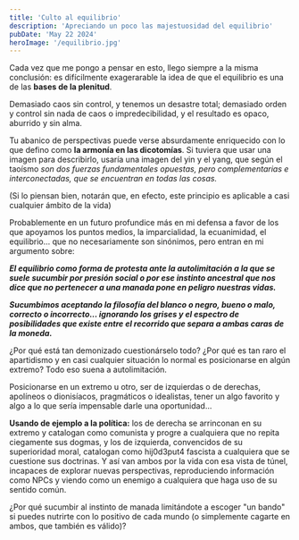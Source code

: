 ```yaml
---
title: 'Culto al equilibrio'
description: 'Apreciando un poco las majestuosidad del equilibrio'
pubDate: 'May 22 2024'
heroImage: '/equilibrio.jpg'
---
```


Cada vez que me pongo a pensar en esto, llego siempre a la misma conclusión: es difícilmente exagerarable la idea de que el equilibrio es una de las **bases de la plenitud**. 

Demasiado caos sin control, y tenemos un desastre total; demasiado orden y control sin nada de caos o impredecibilidad, y el resultado es opaco, aburrido y sin alma.

Tu abanico de perspectivas puede verse absurdamente enriquecido con lo que defino como **la armonía en las dicotomías**. Si tuviera que usar una imagen para describirlo, usaría una imagen del yin y el yang, que según el taoísmo *son dos fuerzas fundamentales opuestas, pero complementarias e interconectadas, que se encuentran en todas las cosas.*

(Si lo piensan bien, notarán que, en efecto, este principio es aplicable a casi cualquier ámbito de la vida)

Probablemente en un futuro profundice más en mi defensa a favor de los que apoyamos los puntos medios, la imparcialidad, la ecuanimidad, el equilibrio... que no necesariamente son sinónimos, pero entran en mi argumento sobre: 

***El equilibrio como forma de protesta ante la autolimitación a la que se suele sucumbir por presión social o por ese instinto ancestral que nos dice que no pertenecer a una manada pone en peligro nuestras vidas.*** 

***Sucumbimos aceptando la filosofía del blanco o negro, bueno o malo, correcto o incorrecto... ignorando los grises y el espectro de posibilidades que existe entre el recorrido que separa a ambas caras de la moneda.***



¿Por qué está tan demonizado cuestionárselo todo? ¿Por qué es tan raro el apartidismo y en casi cualquier situación lo normal es posicionarse en algún extremo? Todo eso suena a autolimitación.


Posicionarse en un extremo u otro, ser de izquierdas o de derechas, apolíneos o dionisíacos, pragmáticos o idealistas, tener un algo favorito y algo a lo que sería impensable darle una oportunidad... 

**Usando de ejemplo a la política:** los de derecha se arrinconan en su extremo y catalogan como comunista y progre a cualquiera que no repita ciegamente sus dogmas, y los de izquierda, convencidos de su superioridad moral, catalogan como hij0d3put4 fascista a cualquiera que se cuestione sus doctrinas. Y así van ambos por la vida con esa vista de túnel, incapaces de explorar nuevas perspectivas, reproduciendo información como NPCs y viendo como un enemigo a cualquiera que haga uso de su sentido común.

¿Por qué sucumbir al instinto de manada limitándote a escoger "un bando" si puedes nutrirte con lo positivo de cada mundo (o simplemente cagarte en ambos, que también es válido)?
